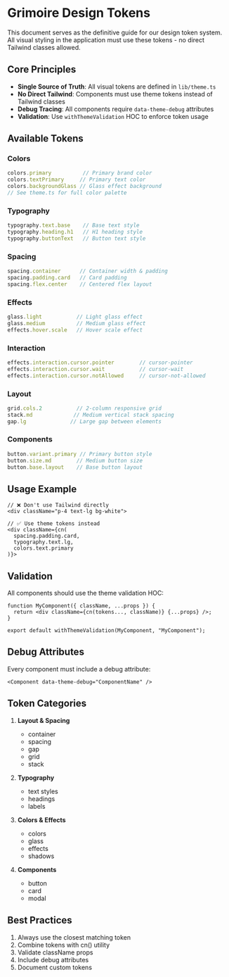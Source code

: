 # Grimoire Design Tokens

This document serves as the definitive guide for our design token system. All visual styling in the application must use these tokens - no direct Tailwind classes allowed.

## Core Principles

- **Single Source of Truth**: All visual tokens are defined in `lib/theme.ts`
- **No Direct Tailwind**: Components must use theme tokens instead of Tailwind classes
- **Debug Tracing**: All components require `data-theme-debug` attributes
- **Validation**: Use `withThemeValidation` HOC to enforce token usage

## Available Tokens

### Colors
```typescript
colors.primary          // Primary brand color
colors.textPrimary     // Primary text color
colors.backgroundGlass // Glass effect background
// See theme.ts for full color palette
```

### Typography
```typescript
typography.text.base    // Base text style
typography.heading.h1   // H1 heading style
typography.buttonText   // Button text style
```

### Spacing
```typescript
spacing.container      // Container width & padding
spacing.padding.card   // Card padding
spacing.flex.center    // Centered flex layout
```

### Effects
```typescript
glass.light           // Light glass effect
glass.medium          // Medium glass effect
effects.hover.scale   // Hover scale effect
```

### Interaction
```typescript
effects.interaction.cursor.pointer        // cursor-pointer
effects.interaction.cursor.wait           // cursor-wait
effects.interaction.cursor.notAllowed     // cursor-not-allowed
```

### Layout
```typescript
grid.cols.2           // 2-column responsive grid
stack.md             // Medium vertical stack spacing
gap.lg              // Large gap between elements
```

### Components
```typescript
button.variant.primary // Primary button style
button.size.md        // Medium button size
button.base.layout    // Base button layout
```

## Usage Example

```tsx
// ❌ Don't use Tailwind directly
<div className="p-4 text-lg bg-white">

// ✅ Use theme tokens instead
<div className={cn(
  spacing.padding.card,
  typography.text.lg,
  colors.text.primary
)}>
```

## Validation

All components should use the theme validation HOC:

```tsx
function MyComponent({ className, ...props }) {
  return <div className={cn(tokens..., className)} {...props} />;
}

export default withThemeValidation(MyComponent, "MyComponent");
```

## Debug Attributes

Every component must include a debug attribute:

```tsx
<Component data-theme-debug="ComponentName" />
```

## Token Categories

1. **Layout & Spacing**
   - container
   - spacing
   - gap
   - grid
   - stack

2. **Typography**
   - text styles
   - headings
   - labels

3. **Colors & Effects**
   - colors
   - glass
   - effects
   - shadows

4. **Components**
   - button
   - card
   - modal

## Best Practices

1. Always use the closest matching token
2. Combine tokens with cn() utility
3. Validate className props
4. Include debug attributes
5. Document custom tokens 
